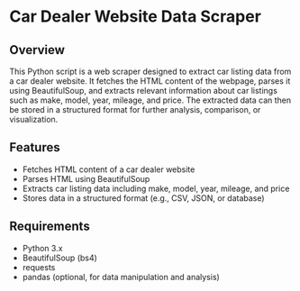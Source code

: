 # Car Dealer Website Data Scraper

## Overview
This Python script is a web scraper designed to extract car listing data from a car dealer website. It fetches the HTML content of the webpage, parses it using BeautifulSoup, and extracts relevant information about car listings such as make, model, year, mileage, and price. The extracted data can then be stored in a structured format for further analysis, comparison, or visualization.

## Features
- Fetches HTML content of a car dealer website
- Parses HTML using BeautifulSoup
- Extracts car listing data including make, model, year, mileage, and price
- Stores data in a structured format (e.g., CSV, JSON, or database)

## Requirements
- Python 3.x
- BeautifulSoup (bs4)
- requests
- pandas (optional, for data manipulation and analysis)


